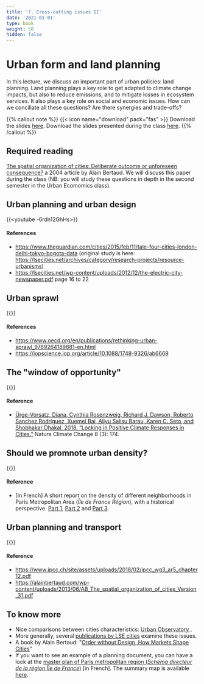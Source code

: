 ```yaml
---
title: '7. Cross-cutting issues II'
date: '2021-01-01'
type: book
weight: 50
hidden: false
---
```

# Urban form and land planning

<!--more-->

In this lecture, we discuss an important part of urban policies: land planning. Land planning plays a key role to get adapted to climate change impacts, but also to reduce emissions, and to mitigate  losses in ecosystem services. It also plays a key role on social and economic issues. How can we conciliate all these questions? Are there synergies and trade-offs?

{{% callout note %}}
{{< icon name="download" pack="fas" >}} Download the slides [here](http://www.centre-cired.fr/wp-content/uploads/2021/10/city-shape.pdf). Download the slides presented during the class [here](https://www.centre-cired.fr/wp-content/uploads/2024/04/out.pdf).
{{% /callout %}}

## Required reading

[The spatial organization of cities: Deliberate outcome or unforeseen consequence?](https://alainbertaud.com/wp-content/uploads/2013/06/AB_The_spatial_organization_of_cities_Version_31.pdf) a 2004 article by Alain Bertaud. We will discuss this paper during the class (NB: you will study these questions in depth in the second semester in the Urban Ecomomics class).


## Urban planning and urban design
{{<youtube -6rdn12GhHs>}}
 
#### References
- https://www.theguardian.com/cities/2015/feb/11/tale-four-cities-london-delhi-tokyo-bogota-data (original study is here: https://lsecities.net/archives/category/research-projects/resource-urbanisms)
- https://lsecities.net/wp-content/uploads/2012/12/the-electric-city-newspaper.pdf page 16 to 22
## Urban sprawl
{{<youtube arituuEJf0c>}}
 
#### References
- https://www.oecd.org/en/publications/rethinking-urban-sprawl_9789264189881-en.html
- https://iopscience.iop.org/article/10.1088/1748-9326/ab6669
 
## The "window of opportunity"
{{<youtube eLAMx6VZdbk>}}
 
#### Reference
- [Ürge-Vorsatz, Diana, Cynthia Rosenzweig, Richard J. Dawson, Roberto Sanchez Rodriguez, Xuemei Bai, Aliyu Salisu Barau, Karen C. Seto, and Shobhakar Dhakal. 2018. “Locking in Positive Climate Responses in Cities.”](https://www.researchgate.net/profile/Aliyu-Salisu-Barau/publication/323427221_Locking_in_positive_climate_responses_in_cities/links/5aa01278a6fdcc22e2cc659e/Locking-in-positive-climate-responses-in-cities.pdf) Nature Climate Change 8 (3): 174.

## Should we promnote urban density?

{{<youtube XQaBm00ZHHc>}}

#### Reference
- [In French] A short report on the density of different neighborhoods in Paris Metropolitan Area (*Île de France Région*), with a historical perspective. [Part 1](https://www.institutparisregion.fr/nos-travaux/publications/apprehender-la-densite-1/), [Part 2](https://www.institutparisregion.fr/nos-travaux/publications/apprehender-la-densite-2/) and [Part 3](https://www.institutparisregion.fr/nos-travaux/publications/apprehender-la-densite-3/).
 
## Urban planning and transport

{{<youtube OqR8cY3BPJ4>}}
 
#### Reference
- https://www.ipcc.ch/site/assets/uploads/2018/02/ipcc_wg3_ar5_chapter12.pdf
- https://alainbertaud.com/wp-content/uploads/2013/06/AB_The_spatial_organization_of_cities_Version_31.pdf

## To know more
- Nice comparisons between cities characteristics: [Urban Observatory ](https://www.urbanobservatory.org/compare/index.html).
- More generally, several [publications by LSE cities](https://www.lse.ac.uk/Cities/publications) examine these issues.
- A book by Alain Bertaud: "[Order without Design, How Markets Shape Cities](https://mitpress.mit.edu/books/order-without-design)"
- If you want to see an example of a planning document, you can have a look at the [master plan of Paris metropolitan region (*Schéma directeur de la région Île de France*)](https://www.institutparisregion.fr/planification/ile-de-france-2030/le-schema-directeur-de-la-region-ile-de-france-sdrif/) [in French]. The summary map is available [here](https://www.institutparisregion.fr/fileadmin/DataStorage/SavoirFaire/NosTravaux/planification/sdrif/CDGT_declinaison_HD.pdf).


